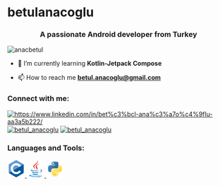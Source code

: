 # betulanacoglu
<h3 align="center">A passionate Android developer from Turkey</h3>

<p align="left"> <img src="https://komarev.com/ghpvc/?username=anacbetul&label=Profile%20views&color=0e75b6&style=flat" alt="anacbetul" /> </p>

- 🌱 I’m currently learning **Kotlin-Jetpack Compose**

- 📫 How to reach me **betul.anacoglu@gmail.com**

<h3 align="left">Connect with me:</h3>
<p align="left">
<a href="https://www.linkedin.com/in/betul-anacoglu/" target="blank"><img align="center" src="https://raw.githubusercontent.com/rahuldkjain/github-profile-readme-generator/master/src/images/icons/Social/linked-in-alt.svg" alt="https://www.linkedin.com/in/bet%c3%bcl-ana%c3%a7o%c4%9flu-aa3a5b222/" height="30" width="40" /></a>
<a href="https://instagram.com/betul_anacoglu" target="blank"><img align="center" src="https://raw.githubusercontent.com/rahuldkjain/github-profile-readme-generator/master/src/images/icons/Social/instagram.svg" alt="betul_anacoglu" height="30" width="40" /></a>
<a href="https://www.hackerrank.com/betul_anacoglu" target="blank"><img align="center" src="https://raw.githubusercontent.com/rahuldkjain/github-profile-readme-generator/master/src/images/icons/Social/hackerrank.svg" alt="betul_anacoglu" height="30" width="40" /></a>
</p>

<h3 align="left">Languages and Tools:</h3>
<p align="left"> <a href="https://www.cprogramming.com/" target="_blank" rel="noreferrer"> <img src="https://raw.githubusercontent.com/devicons/devicon/master/icons/c/c-original.svg" alt="c" width="40" height="40"/> </a> <a href="https://www.java.com" target="_blank" rel="noreferrer"> <img src="https://raw.githubusercontent.com/devicons/devicon/master/icons/java/java-original.svg" alt="java" width="40" height="40"/> </a> <a href="https://www.python.org" target="_blank" rel="noreferrer"> <img src="https://raw.githubusercontent.com/devicons/devicon/master/icons/python/python-original.svg" alt="python" width="40" height="40"/> </a> </p>
